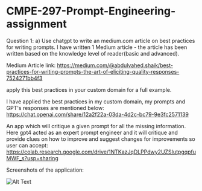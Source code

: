 # CMPE-297-Prompt-Engineering-assignment

Question 1: a) Use chatgpt to write an medium.com article on best practices for writing prompts. I have written 1 Medium article - the article has been written based on the knowledge level of reader(basic and advanced).

Medium Article link: https://medium.com/@abdulvahed.shaik/best-practices-for-writing-prompts-the-art-of-eliciting-quality-responses-7524271bb4f3

apply this best practices in your custom domain for a full example. 

I have applied the best practices in my custom domain, my prompts and GPT's responses are mentioned below:
https://chat.openai.com/share/12a2f22a-03da-4d2c-bc79-9e3fc2571139

An app which will critique a given prompt for all the missing information. Here gpt4 acted as an expert prompt engineer and it will critique and provide clues on how to improve and suggest changes for improvements so user can accept:
https://colab.research.google.com/drive/1NTKazJqDLPPdwy2UZSIutpgqpfuMWF_s?usp=sharing

Screenshots of the application:

![Alt Text]([https://example.com/image.png](https://github.com/vahedshaik/CMPE-297-Prompt-Engineering-assignment/blob/main/Screen%20Shot%202023-10-16%20at%205.24.33%20PM.png)https://github.com/vahedshaik/CMPE-297-Prompt-Engineering-assignment/blob/main/Screen%20Shot%202023-10-16%20at%205.24.33%20PM.png)


